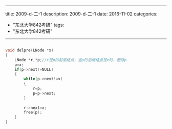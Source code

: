 
---
title: 2009-d-二-1
description: 2009-d-二-1
date: 2016-11-02
categories:
  - "东北大学842考研"
tags:
  - "东北大学842考研"

---


```cpp

void delpre(LNode *x)
{
    LNode *r,*p;//r是p的前驱结点，当p的后继结点是x时，删除p
    p=x;
    if(p->next!=NULL)
    {
        while(p->next!=x)
        {
            r=p;
            p=p->next;
        }
        
        r->next=x;
        free(p);
    }
}
```

